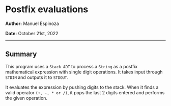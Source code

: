 # Postfix evaluations

**Author:** Manuel Espinoza

**Date:** October 21st, 2022

---

## Summary

This program uses a `Stack ADT` to process a
`String` as a postfix mathematical expression
with single digit operations. It takes input through `STDIN` and outputs it to `STDOUT`.

It evaluates the expression by pushing digits
to the stack. When it finds a valid operator
`(+, -, * or /)`, it pops the last 2 digits entered and performs the given operation.
